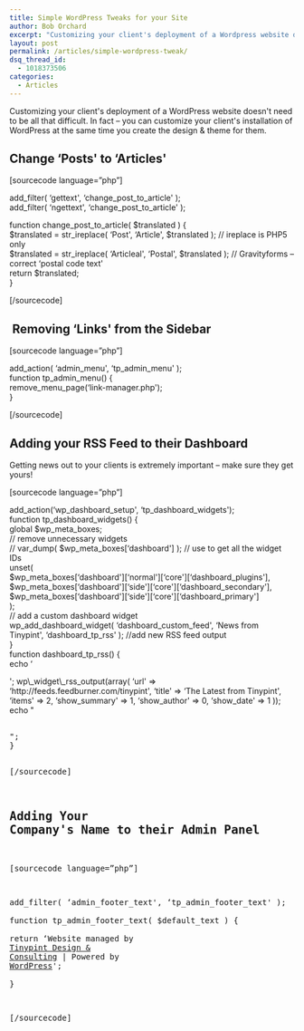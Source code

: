 ```yaml
---
title: Simple WordPress Tweaks for your Site
author: Bob Orchard
excerpt: "Customizing your client's deployment of a Wordpress website doesn't need to be all that difficult. In fact - you can customize your client's installation of Wordpress at the same time you create the design & theme for them."
layout: post
permalink: /articles/simple-wordpress-tweak/
dsq_thread_id:
  - 1018373506
categories:
  - Articles
---
```

Customizing your client's deployment of a WordPress website doesn't need to be all that difficult. In fact &#8211; you can customize your client's installation of WordPress at the same time you create the design & theme for them.

<!--more-->

## Change &#8216;Posts' to &#8216;Articles'

[sourcecode language=&#8221;php&#8221;]

add\_filter( &#8216;gettext', &#8216;change\_post\_to\_article' );  
add\_filter( &#8216;ngettext', &#8216;change\_post\_to\_article' );

function change\_post\_to_article( $translated ) {  
$translated = str_ireplace( &#8216;Post', &#8216;Article', $translated ); // ireplace is PHP5 only  
$translated = str_ireplace( &#8216;Articleal', &#8216;Postal', $translated ); // Gravityforms &#8211; correct &#8216;postal code text'  
return $translated;  
}

[/sourcecode]

##  Removing &#8216;Links' from the Sidebar

[sourcecode language=&#8221;php&#8221;]

add\_action( &#8216;admin\_menu', &#8216;tp\_admin\_menu' );  
function tp\_admin\_menu() {  
remove\_menu\_page(&#8216;link-manager.php');  
}

[/sourcecode]

## Adding your RSS Feed to their Dashboard

Getting news out to your clients is extremely important &#8211; make sure they get yours!

[sourcecode language=&#8221;php&#8221;]

add\_action(&#8216;wp\_dashboard\_setup', &#8216;tp\_dashboard_widgets');  
function tp\_dashboard\_widgets() {  
global $wp\_meta\_boxes;  
// remove unnecessary widgets  
// var\_dump( $wp\_meta_boxes[&#8216;dashboard'] ); // use to get all the widget IDs  
unset(  
$wp\_meta\_boxes\[&#8216;dashboard'\]\[&#8216;normal'\]\[&#8216;core'\]\[&#8216;dashboard_plugins'\],  
$wp\_meta\_boxes\[&#8216;dashboard'\]\[&#8216;side'\]\[&#8216;core'\]\[&#8216;dashboard_secondary'\],  
$wp\_meta\_boxes\[&#8216;dashboard'\]\[&#8216;side'\]\[&#8216;core'\]\[&#8216;dashboard_primary'\]  
);  
// add a custom dashboard widget  
wp\_add\_dashboard\_widget( &#8216;dashboard\_custom\_feed', &#8216;News from Tinypint', &#8216;dashboard\_tp_rss' ); //add new RSS feed output  
}  
function dashboard\_tp\_rss() {  
echo &#8216;</pre>  
<div class="rss-widget">';  
wp\_widget\_rss_output(array(  
&#8216;url' => &#8216;http://feeds.feedburner.com/tinypint',  
&#8216;title' => &#8216;The Latest from Tinypint',  
&#8216;items' => 2,  
&#8216;show_summary' => 1,  
&#8216;show_author' => 0,  
&#8216;show_date' => 1  
));  
echo "</div>  
<pre>  
";  
}

[/sourcecode]

## Adding Your Company's Name to their Admin Panel

[sourcecode language=&#8221;php&#8221;]

add\_filter( &#8216;admin\_footer\_text', &#8216;tp\_admin\_footer\_text' );  
function tp\_admin\_footer\_text( $default\_text ) {  
return &#8216;<span id="footer-thankyou">Website managed by <a href="http://www.tinypintdesign.com">Tinypint Design & Consulting</a><span> | Powered by <a href="http://www.wordpress.org">WordPress</a>';  
}

[/sourcecode]